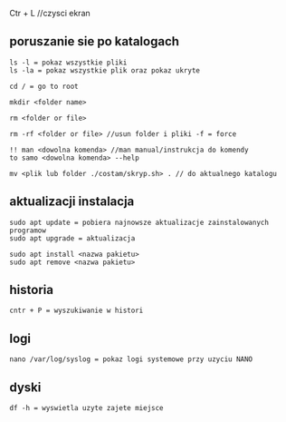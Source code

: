Ctr + L //czysci ekran

## poruszanie sie po katalogach
```
ls -l = pokaz wszystkie pliki
ls -la = pokaz wszystkie plik oraz pokaz ukryte

cd / = go to root

mkdir <folder name>

rm <folder or file>

rm -rf <folder or file> //usun folder i pliki -f = force

!! man <dowolna komenda> //man manual/instrukcja do komendy
to samo <dowolna komenda> --help

mv <plik lub folder ./costam/skryp.sh> . // do aktualnego katalogu
```

## aktualizacji instalacja
```
sudo apt update = pobiera najnowsze aktualizacje zainstalowanych programow
sudo apt upgrade = aktualizacja

sudo apt install <nazwa pakietu>
sudo apt remove <nazwa pakietu>
```

## historia
```
cntr + P = wyszukiwanie w histori
```

## logi
```
nano /var/log/syslog = pokaz logi systemowe przy uzyciu NANO
```

## dyski
```
df -h = wyswietla uzyte zajete miejsce
```